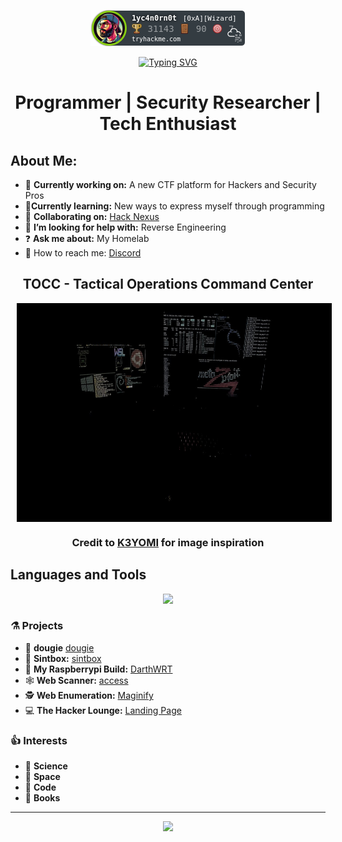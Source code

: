 <!-- TryHackMe Badge Script -->
<p align="center">
  <img src="https://raw.githubusercontent.com/1yc4n0rn0t/1yc4n0rn0t/master/assets/badge.png" alt="TryHackMe">
</p>

<p align="center">
  <a href="https://git.io/typing-svg"><img src="https://readme-typing-svg.herokuapp.com?font=Fira+Code&pause=1000&color=29F718&random=false&width=435&lines=perceive+that+which+cannot+be+seen" alt="Typing SVG" /></a>
</p>

<h1 align="center">Programmer | Security Researcher | Tech Enthusiast</h1>
  
## About Me:
- 🧪 **Currently working on:** A new CTF platform for Hackers and Security Pros
- 🔬**Currently learning:** New ways to express myself through programming
- 🥼 **Collaborating on:** [Hack Nexus](https://hacknexus.io)
- 📐 **I’m looking for help with:** Reverse Engineering
- ❓ **Ask me about:** My Homelab
- 📡 How to reach me: [Discord](https://skillnex.us/)

<h2 align="center">TOCC - Tactical Operations Command Center</h2>
<p align="center">
  <img src="https://github.com/1yc4n0rn0t/1yc4n0rn0t/blob/main/mysetup.jpeg" alt="Image" style="height: 350px; vertical-align: middle; margin-left: 10px;" />
</p>

<h3 align="center">Credit to <a href="https://github.com/K3YOMI">K3YOMI</a> for image inspiration</h3>

## Languages and Tools

<p align="center">
  <a href="https://skillicons.dev">
    <img src="https://skillicons.dev/icons?i=react,nodejs,postgres,git,docker,kubernetes,bash,py,flask,ubuntu,kali,raspberrypi,windows,cloudflare" />
  </a>
</p>

### ⚗️ Projects 
- 📘 **dougie** [dougie](https://1yc4n0rn0t.github.io/dougie/)
- 🔎 **Sintbox:** [sintbox](https://github.com/1yc4n0rn0t/sintbox)
- 🥧 **My Raspberrypi Build:** [DarthWRT](https://github.com/1yc4n0rn0t/DarthWRT)
- 🕸️ **Web Scanner:** [access](https://github.com/1yc4n0rn0t/access)
- 🕵️ **Web Enumeration:** [Maginify](https://github.com/1yc4n0rn0t/magnify)
- 💻 **The Hacker Lounge:** [Landing Page](https://github.com/1yc4n0rn0t/THLLP)

### 👍 Interests 

- 🚀 **Science**
- 🌌 **Space**
- 🧮 **Code**
- 📗 **Books**

---
<p align="center">
  <img src="https://github-profile-summary-cards.vercel.app/api/cards/profile-details?username=1yc4n0rn0t&theme=github_dark&show_icons=true" />
</p>
